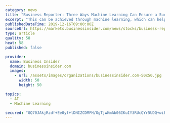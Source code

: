 ```yaml
---
category: news
title: "Business Reporter: Three Ways Machine Learning Can Ensure a Successful Supply Chain"
excerpt: "This can be achieved through machine learning, which can help improve the success of a supply chain by: Shifting from a reactive to a preventive approach to quality Enabling dynamic risk-based interventions Optimizing prescriptive decision making \"The ultimate goal is to provide every member of a supplier network with the opportunity to be ..."
publishedDateTime: 2019-12-16T09:00:00Z
sourceUrl: https://markets.businessinsider.com/news/stocks/business-reporter-three-ways-machine-learning-can-ensure-a-successful-supply-chain-1028764710
type: article
quality: 58
heat: 58
published: false

provider:
  name: Business Insider
  domain: businessinsider.com
  images:
    - url: /assets/images/organizations/businessinsider.com-50x50.jpg
      width: 50
      height: 50

topics:
  - AI
  - Machine Learning

secured: "GQ70JAkjRzdf+Ee0yf+lDNIZCDMFH/OgTjwKmAb06IKuIY3RUcQYr5UDQ+wiECTgrBqE1+8GcHy17Fr1Mr+dfwFilr1Fl6anWNYo4OLTEzcb/epUmT9JzHdZ1BLvIiXdK/HSAJxKbLj43ywo5erPz7/tPyuEqAqRjboKmIp92rulenmmEHYXpEIRNuhcdrM2IeVNKShrcgxOcXnao3hmyG/YwF2pZgTRy5XGr1tHMihQhT/H5/vz8e/xFg5mzYNKjrSxcffvn+MVPSlufimg3w==;brs4GZHr1AgPtnLydJdl+w=="
---
```


